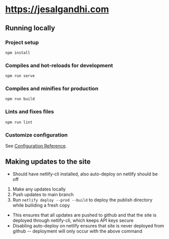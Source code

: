 # https://jesalgandhi.com

## Running locally

### Project setup
```
npm install
```

### Compiles and hot-reloads for development
```
npm run serve
```

### Compiles and minifies for production
```
npm run build
```

### Lints and fixes files
```
npm run lint
```

### Customize configuration
See [Configuration Reference](https://cli.vuejs.org/config/).

## Making updates to the site
- Should have netlify-cli installed, also auto-deploy on netlify should be off
1. Make any updates locally
2. Push updates to main branch
3. Run `netlify deploy --prod --build` to deploy the publish directory while builiding a fresh copy
- This ensures that all updates are pushed to github and that the site is deployed through netlify-cli, which keeps API keys secure
- Disabling auto-deploy on netlify ensures that site is never deployed from github -- deployment will only occur with the above command


